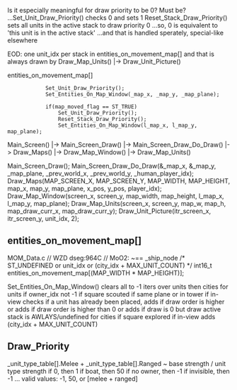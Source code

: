 

Is it especially meaningful for draw priority to be 0?
Must be?
    ...Set_Unit_Draw_Priority() checks 0 and sets 1
Reset_Stack_Draw_Priority() sets all units in the active stack to draw priority 0
...so, 0 is equivalent to 'this unit is in the active stack'
...and that is handled sperately, special-like elsewhere

EOD: one unit_idx per stack in entities_on_movement_map[] and that is always drawn by Draw_Map_Units() |-> Draw_Unit_Picture()


entities_on_movement_map[]



                Set_Unit_Draw_Priority();
                Set_Entities_On_Map_Window(_map_x, _map_y, _map_plane);

                if(map_moved_flag == ST_TRUE)
                    Set_Unit_Draw_Priority();
                    Reset_Stack_Draw_Priority();
                    Set_Entities_On_Map_Window(l_map_x, l_map_y, map_plane);



Main_Screen()
    |-> Main_Screen_Draw()
        |-> Main_Screen_Draw_Do_Draw()
            |-> Draw_Maps()
                |-> Draw_Map_Window()
                    |-> Draw_Map_Units()

Main_Screen_Draw();
    Main_Screen_Draw_Do_Draw(&_map_x, &_map_y, _map_plane, _prev_world_x, _prev_world_y, _human_player_idx);
        Draw_Maps(MAP_SCREEN_X, MAP_SCREEN_Y, MAP_WIDTH, MAP_HEIGHT, map_x, map_y, map_plane, x_pos, y_pos, player_idx);
            Draw_Map_Window(screen_x, screen_y, map_width, map_height, l_map_x, l_map_y, map_plane);
                Draw_Map_Units(screen_x, screen_y, map_w, map_h, map_draw_curr_x, map_draw_curr_y);
                    Draw_Unit_Picture(itr_screen_x, itr_screen_y, unit_idx, 2);



## entities_on_movement_map[]

MOM_Data.c
// WZD dseg:964C
// MoO2: ~== _ship_node
/*
ST_UNDEFINED or unit_idx or (city_idx + MAX_UNIT_COUNT)
*/
int16_t entities_on_movement_map[(MAP_WIDTH * MAP_HEIGHT)];


Set_Entities_On_Map_Window()
    clears all to -1
    iters over units then cities
    for units
        if owner_idx not -1
        if square scouted
        if same plane or in tower
        if in-view
        checks if a unit has already been placed, adds if draw order is higher
        or adds if draw order is higher than 0
        or adds if draw is 0 but draw active stack is AWLAYS/undefined
    for cities
        if square explored
        if in-view
        adds (city_idx + MAX_UNIT_COUNT)

## Draw_Priority
_unit_type_table[].Melee + _unit_type_table[].Ranged
~ base strength / unit type strength
if 0, then 1
if boat, then 50
if no owner, then -1
if invisible, then -1
...
valid values: -1, 50, or [melee + ranged]
